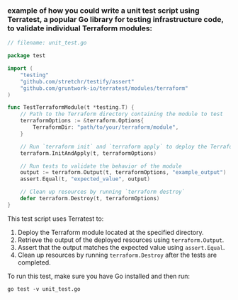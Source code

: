 ### example of how you could write a unit test script using Terratest, a popular Go library for testing infrastructure code, to validate individual Terraform modules:

```go
// filename: unit_test.go

package test

import (
    "testing"
    "github.com/stretchr/testify/assert"
    "github.com/gruntwork-io/terratest/modules/terraform"
)

func TestTerraformModule(t *testing.T) {
    // Path to the Terraform directory containing the module to test
    terraformOptions := &terraform.Options{
        TerraformDir: "path/to/your/terraform/module",
    }

    // Run `terraform init` and `terraform apply` to deploy the Terraform module
    terraform.InitAndApply(t, terraformOptions)

    // Run tests to validate the behavior of the module
    output := terraform.Output(t, terraformOptions, "example_output")
    assert.Equal(t, "expected_value", output)

    // Clean up resources by running `terraform destroy`
    defer terraform.Destroy(t, terraformOptions)
}
```

This test script uses Terratest to:

1. Deploy the Terraform module located at the specified directory.
2. Retrieve the output of the deployed resources using `terraform.Output`.
3. Assert that the output matches the expected value using `assert.Equal`.
4. Clean up resources by running `terraform.Destroy` after the tests are completed.

To run this test, make sure you have Go installed and then run:

```shell
go test -v unit_test.go
```
